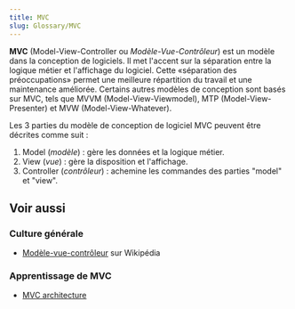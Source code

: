 ```yaml
---
title: MVC
slug: Glossary/MVC
---
```


**MVC** (Model-View-Controller ou _Modèle-Vue-Contrôleur_) est un modèle dans la conception de logiciels. Il met l'accent sur la séparation entre la logique métier et l'affichage du logiciel. Cette «séparation des préoccupations» permet une meilleure répartition du travail et une maintenance améliorée. Certains autres modèles de conception sont basés sur MVC, tels que MVVM (Model-View-Viewmodel), MTP (Model-View-Presenter) et MVW (Model-View-Whatever).

Les 3 parties du modèle de conception de logiciel MVC peuvent être décrites comme suit :

1. Model (_modèle_) : gère les données et la logique métier.
2. View (_vue_) : gère la disposition et l'affichage.
3. Controller (_contrôleur_) : achemine les commandes des parties "model" et "view".

## Voir aussi

### Culture générale

- [Modèle-vue-contrôleur](https://fr.wikipedia.org/wiki/Modèle-vue-contrôleur) sur Wikipédia

### Apprentissage de MVC

- [MVC architecture](/fr/Apps/Build/Architecture_d_une_application_web_moderne/MVC_architecture)

